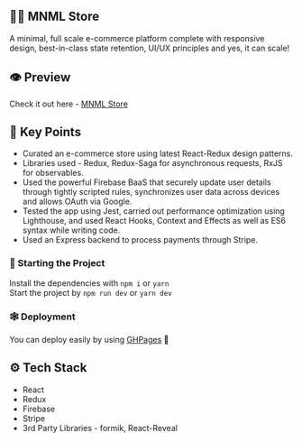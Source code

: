 
## 👚🧢 MNML Store 
A minimal, full scale e-commerce platform complete with responsive design, best-in-class state retention, UI/UX principles and yes, it can scale! 

## 👁️ Preview
Check it out here - [MNML Store](https://mnml.srijansrivastava.tech/)

## 🔑 Key Points
- Curated an e-commerce store using latest React-Redux design patterns.
- Libraries used - Redux, Redux-Saga for asynchronous requests, RxJS for observables.
- Used the powerful Firebase BaaS that securely update user details through tightly scripted rules, synchronizes user data across devices and allows OAuth via Google.
- Tested the app using Jest, carried out performance optimization using Lighthouse, and used React Hooks, Context and Effects as well as ES6 syntax while writing code.
- Used an Express backend to process payments through Stripe.

### 🐎 Starting the Project

Install the dependencies with `npm i` or `yarn`  
Start the project by `npm run dev` or `yarn dev`

### 🕸️ Deployment

You can deploy easily by using [GHPages](https://www.npmjs.com/package/gh-pages) 🎉


## ⚙ Tech Stack

- React
- Redux
- Firebase
- Stripe
- 3rd Party Libraries - formik, React-Reveal

